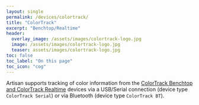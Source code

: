 ```yaml
---
layout: single
permalink: /devices/colortrack/
title: "ColorTrack"
excerpt: "Benchtop/Realtime"
header:
  overlay_image: /assets/images/colortrack-logo.jpg
  image: /assets/images/colortrack-logo.jpg
  teaser: assets/images/colortrack-logo.jpg
toc: false
toc_label: "On this page"
toc_icon: "cog"
---
```


Artisan supports tracking of color information from the [ColorTrack Benchtop and ColorTrack Realtime](https://www.color-track.com/products/) devices via a USB/Serial connection (device type `ColorTrack Serial`) or via Bluetooth (device type `ColorTrack BT`).